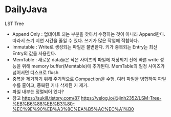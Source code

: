 # DailyJava
LST Tree
- Append Only : 업데이트 되는 부분을 찾아서 수정하는 것이 아니라 Append한다. 따라서 쓰기 지연 시간을 줄일 수 있다. 쓰기가 많은 작업에 적합하다.
- Immutable : Write로 생성되는 파일은 불변한다. 키가 중복되는 Entry는 최신 Entry의 값을 사용한다.
- MemTable : 새로운 data들은 작은 사이즈의 파일에 저장되기 전에 빠른 write 성능을 위해 memory buffer(Memtable)에 추가된다. MemTable의 일정 사이즈가 넘어서면 디스크로 flush
- 중복을 제거하기 위해 주기적으로 Compaction을 수행. 여러 파일을 병합하여 파일 수를 줄이고, 중복된 키나 삭제된 키 제거.
- 파일 내부는 정렬되어 있다?
- 참고
https://sukill.tistory.com/87
https://velog.io/@jinh2352/LSM-Tree-%EB%B6%88%EB%B3%80-%EC%9E%90%EB%A3%8C%EA%B5%AC%EC%A1%B0
